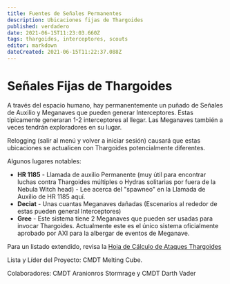```yaml
---
title: Fuentes de Señales Permanentes
description: Ubicaciones fijas de Thargoides
published: verdadero
date: 2021-06-15T11:23:03.660Z
tags: thargoides, interceptores, scouts
editor: markdown
dateCreated: 2021-06-15T11:22:37.088Z
---
```


# Señales Fijas de Thargoides
A través del espacio humano, hay permanentemente un puñado de Señales de Auxilio y Meganaves que pueden generar Interceptores. Estas típicamente generaran 1-2 interceptores al llegar. Las Meganaves también a veces tendrán exploradores en su lugar.

Relogging (salir al menú y volver a iniciar sesión) causará que estas ubicaciones se actualicen con Thargoides potencialmente diferentes.

Algunos lugares notables:

- **HR 1185** - Llamada de auxilio Permanente (muy útil para encontrar luchas contra Thargoides múltiples o Hydras solitarias por fuera de la Nebula Witch head) - Lee acerca del "spawneo" en la Llamada de Auxilio de HR 1185 aquí.
- **Deciat** - Unas cuantas Meganaves dañadas (Escenarios al rededor de estas pueden general Interceptores)
- **Gree** - Este sistema tiene 2 Meganaves que pueden ser usadas para invocar Thargoides. Actualmente este es el único sistema oficialmente aprobado por AXI para la albergar de eventos de Meganave.

Para un listado extendido, revisa la [Hoja de Cálculo de Ataques Thargoides](https://docs.google.com/spreadsheets/d/1hnJTNAwAu0fY9Asu8SgXsfpjyTFxRhW_4oPCJS5Ydv4/edit#gid=0)

Lista y Líder del Proyecto: CMDT Melting Cube.

Colaboradores: CMDT Aranionros Stormrage y CMDT Darth Vader